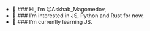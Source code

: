 - 👋 ### Hi, I’m @Askhab_Magomedov,
- 👀 ### I’m interested in JS, Python and Rust for now,
- 🌱 ### I’m currently learning JS.

<!---
Askhab/Askhab is a ✨ special ✨ repository because its `README.md` (this file) appears on your GitHub profile.
You can click the Preview link to take a look at your changes.
--->
